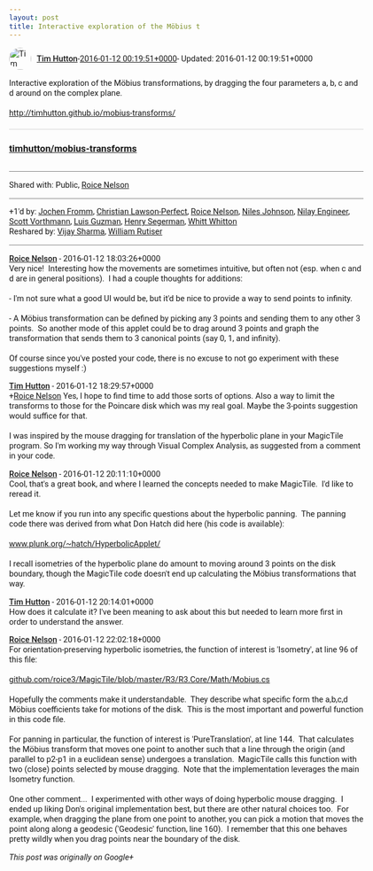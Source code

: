 ```yaml
---
layout: post
title: Interactive exploration of the Möbius t
---
```


<html><head><meta charset="utf-8"><title>Interactive exploration of the Möbius transformations, by dragging the four p...</title><style>body {font: 11pt Roboto, Arial, sans-serif; max-width: 640px; margin: 24px;}.author-photo {border-radius: 50%; margin-right: 10px; width: 40px;}.author {font-weight: 500;}.main-content {margin: 15px 0 15px;}.post-title {font-weight: bold;}.location {display: block; margin-top: 15px;}.location img {float: left; margin-right: 5px; width: 20px;}.media-link {display: inline-block; max-width: 100%; vertical-align: top;}.media-link p {margin-top: 5px; max-height: 4em; overflow: scroll;}.media {max-height: 100vh; max-width: 100%;}.video-placeholder {background: black; display: flex; height: 300px; max-width: 100%; width: 640px;}.play-icon {border-bottom: 30px solid transparent; border-left: 50px solid white; border-top: 30px solid transparent; color: white; margin: auto;}.album {max-height: 800px; overflow: scroll; width: calc(100vw - 48px);}.album .media-link {margin-right: 5px; max-width: 250px;}.album .media {max-height: 250px;}.link-embed {border-top: 1px solid lightgrey; display: block; margin-top: 20px;}.link-embed img {max-width: 100%;}.inline-link-embed {display: block;}.inline-link-embed img {vertical-align: middle;}.link-title {display: inline-block; font-size: medium; font-weight: 300; padding-left: 1em;}.reshare-attribution {display: block; font-weight: bold; margin-bottom: 10px;}.poll-image {margin-bottom: 5px; max-height: 300px; max-width: 500px;}.poll-choice {align-items: center; display: flex; margin-bottom: 5px; max-width: 500px;}.poll-choice-percentage {background-color: lightblue; height: 100%; left: 0; position: absolute; z-index: -1;}.poll-choice-selected {margin-right: 5px;}.poll-choice-results {border: 1px solid lightgray; border-radius: 5px; display: flex; line-height: 40px; overflow: hidden; padding: 0 8px; position: relative;}.poll-choice-results, .poll-choice-description {flex-grow: 1; margin-right: 10px;}.poll-choice-image {width: 100%;}.poll-choice-image, .poll-choice-image img {max-height: 40px; max-width: 100px;}.poll-choice-votes {max-height: 100px; overflow: auto;}.plus-entity-embed {color: black; display: block; text-decoration: none;}.plus-entity-embed-cover-photo {max-height: 300px; max-width: 100%;}.plus-entity-embed-info {padding: 0 1em 1em;}.plus-entity-embed-info h2 {font-weight: 500; margin: 10px 0;}.plus-entity-embed-info p {font-size: small; margin: 0;}.collection-owner-avatar {border-radius: 50%; border: 2px solid white; height: 40px; margin-top: -22px;}.visibility {padding: 1em 0; border-top: 1px solid grey;}.post-activity {padding: 1em 0; border-top: 1px solid grey;}.comments {border-top: 1px solid gray; padding-top: 1em;}.comment + .comment {margin-top: 1em;}.comment .media-link, .comment .inline-link-embed {margin-top: 5px;}</style></head><body><div style="margin-bottom:1em;"><div style="display:flex; align-items:center"><img class="author-photo" src="https://lh4.googleusercontent.com/-epo4ZZKNqEw/AAAAAAAAAAI/AAAAAAAAVSU/qu3LpcHEnoQ/s64-c/photo.jpg" alt="Tim Hutton"><a href="https://plus.google.com/+TimHutton" target="_blank" class="author">Tim Hutton</a> - <a target="_blank" href="https://plus.google.com/+TimHutton/posts/TCpxHukHnhh">2016-01-12 00:19:51+0000</a><span> - Updated: 2016-01-12 00:19:51+0000</span></div><div class="main-content">Interactive exploration of the Möbius transformations, by dragging the four parameters a, b, c and d around on the complex plane.<br><br><a rel="nofollow" target="_blank" href="http://timhutton.github.io/mobius-transforms/" class="ot-anchor bidi_isolate" jslog="10929; track:click" dir="ltr">http://timhutton.github.io/mobius-transforms/</a></div><a href="https://github.com/timhutton/mobius-transforms" target="_blank" class="link-embed"><h3>timhutton/mobius-transforms</h3><img src="https://avatars1.githubusercontent.com/u/647092?v=3&amp;s=400" alt=""></a></div><div class="visibility">Shared with: Public, <a href="https://plus.google.com/112844794913554774416">Roice Nelson</a></div><div class="post-activity"><div class="plus-oners">+1'd by: <a href="https://plus.google.com/+JochenFromm">Jochen Fromm</a>, <a href="https://plus.google.com/+ChristianPerfect">Christian Lawson-Perfect</a>, <a href="https://plus.google.com/+RoiceNelson">Roice Nelson</a>, <a href="https://plus.google.com/+NilesJohnson">Niles Johnson</a>, <a href="https://plus.google.com/106400295518606209958">Nilay Engineer</a>, <a href="https://plus.google.com/+ScottVorthmann">Scott Vorthmann</a>, <a href="https://plus.google.com/+LuisGuzmanJr">Luis Guzman</a>, <a href="https://plus.google.com/+HenrySegerman">Henry Segerman</a>, <a href="https://plus.google.com/+WhittWhitton">Whitt Whitton</a></div><div class="resharers">Reshared by: <a href="https://plus.google.com/+VijaySharma">Vijay Sharma</a>, <a href="https://plus.google.com/117743034576442243921">William Rutiser</a></div></div><div class="comments"><div class="comment"><a target="_blank" href="https://plus.google.com/+RoiceNelson" class="author">Roice Nelson</a><span class="time"> - 2016-01-12 18:03:26+0000</span><div class="comment-content">Very nice!  Interesting how the movements are sometimes intuitive, but often not (esp. when c and d are in general positions).  I had a couple thoughts for additions:<br><br>- I&#39;m not sure what a good UI would be, but it&#39;d be nice to provide a way to send points to infinity.<br><br>- A Möbius transformation can be defined by picking any 3 points and sending them to any other 3 points.  So another mode of this applet could be to drag around 3 points and graph the transformation that sends them to 3 canonical points (say 0, 1, and infinity).<br><br>Of course since you&#39;ve posted your code, there is no excuse to not go experiment with these suggestions myself :)</div></div><div class="comment"><a target="_blank" href="https://plus.google.com/+TimHutton" class="author">Tim Hutton</a><span class="time"> - 2016-01-12 18:29:57+0000</span><div class="comment-content"><span class="proflinkWrapper"><span class="proflinkPrefix">+</span><a class="proflink bidi_isolate" href="https://plus.google.com/112844794913554774416" oid="112844794913554774416" >Roice Nelson</a></span> Yes, I hope to find time to add those sorts of options. Also a way to limit the transforms to those for the Poincare disk which was my real goal. Maybe the 3-points suggestion would suffice for that.<br><br>I was inspired by the mouse dragging for translation of the hyperbolic plane in your MagicTile program. So I&#39;m working my way through Visual Complex Analysis, as suggested from a comment in your code.</div></div><div class="comment"><a target="_blank" href="https://plus.google.com/+RoiceNelson" class="author">Roice Nelson</a><span class="time"> - 2016-01-12 20:11:10+0000</span><div class="comment-content">Cool, that&#39;s a great book, and where I learned the concepts needed to make MagicTile.  I&#39;d like to reread it.<br><br>Let me know if you run into any specific questions about the hyperbolic panning.  The panning code there was derived from what Don Hatch did here (his code is available):<br><br><a rel="nofollow" target="_blank" href="http://www.plunk.org/~hatch/HyperbolicApplet/" class="ot-anchor bidi_isolate" jslog="10929; track:click" dir="ltr">www.plunk.org/~hatch/HyperbolicApplet/</a><br><br>I recall isometries of the hyperbolic plane do amount to moving around 3 points on the disk boundary, though the MagicTile code doesn&#39;t end up calculating the Möbius transformations that way.</div></div><div class="comment"><a target="_blank" href="https://plus.google.com/+TimHutton" class="author">Tim Hutton</a><span class="time"> - 2016-01-12 20:14:01+0000</span><div class="comment-content">How does it calculate it? I&#39;ve been meaning to ask about this but needed to learn more first in order to understand the answer.</div></div><div class="comment"><a target="_blank" href="https://plus.google.com/+RoiceNelson" class="author">Roice Nelson</a><span class="time"> - 2016-01-12 22:02:18+0000</span><div class="comment-content">For orientation-preserving hyperbolic isometries, the function of interest is &#39;Isometry&#39;, at line 96 of this file:<br><br><a rel="nofollow" target="_blank" href="http://github.com/roice3/MagicTile/blob/master/R3/R3.Core/Math/Mobius.cs" class="ot-anchor bidi_isolate" jslog="10929; track:click" dir="ltr">github.com/roice3/MagicTile/blob/master/R3/R3.Core/Math/Mobius.cs</a><br><br>Hopefully the comments make it understandable.  They describe what specific form the a,b,c,d Möbius coefficients take for motions of the disk.  This is the most important and powerful function in this code file.<br><br>For panning in particular, the function of interest is &#39;PureTranslation&#39;, at line 144.  That calculates the Möbius transform that moves one point to another such that a line through the origin (and parallel to p2-p1 in a euclidean sense) undergoes a translation.  MagicTile calls this function with two (close) points selected by mouse dragging.  Note that the implementation leverages the main Isometry function.<br><br>One other comment...  I experimented with other ways of doing hyperbolic mouse dragging.  I ended up liking Don&#39;s original implementation best, but there are other natural choices too.  For example, when dragging the plane from one point to another, you can pick a motion that moves the point along along a geodesic (&#39;Geodesic&#39; function, line 160).  I remember that this one behaves pretty wildly when you drag points near the boundary of the disk.</div></div></div></body></html>

<i>This post was originally on Google+</i>